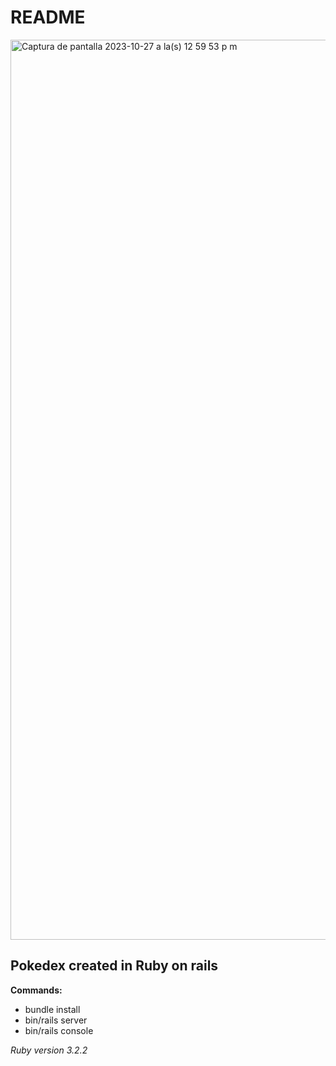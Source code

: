 # README

<img width="1440" alt="Captura de pantalla 2023-10-27 a la(s) 12 59 53 p m" src="https://github.com/elunac19/POKEDEX/assets/89556608/3c0871bf-c461-467f-90a0-5219ac591b0b">

## Pokedex created in Ruby on rails ##

**Commands:**
* bundle install
* bin/rails server
* bin/rails console

*Ruby version 3.2.2*

